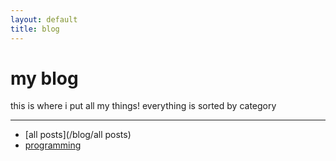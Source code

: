 ```yaml
---
layout: default
title: blog
---
```

# my blog
this is where i put all my things! everything is sorted by category

---

- [all posts](/blog/all posts)
- [programming](/blog/programming/index)